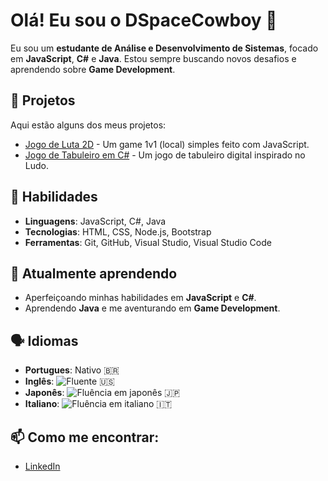 # Olá! Eu sou o DSpaceCowboy 👋

Eu sou um **estudante de Análise e Desenvolvimento de Sistemas**, focado em **JavaScript**, **C#** e **Java**. Estou sempre buscando novos desafios e aprendendo sobre **Game Development**.

## 🚀 Projetos

Aqui estão alguns dos meus projetos:

- [Jogo de Luta 2D](https://github.com/DSpaceCowboy/Fighting-Game) - Um game 1v1 (local) simples feito com JavaScript.
- [Jogo de Tabuleiro em C#](https://github.com/DSpaceCowboy/Ludo-Game) - Um jogo de tabuleiro digital inspirado no Ludo.

## 🔧 Habilidades

- **Linguagens**: JavaScript, C#, Java
- **Tecnologias**: HTML, CSS, Node.js, Bootstrap
- **Ferramentas**: Git, GitHub, Visual Studio, Visual Studio Code

## 🌱 Atualmente aprendendo

- Aperfeiçoando minhas habilidades em **JavaScript** e **C#**.
- Aprendendo **Java** e me aventurando em **Game Development**.

## 🗣 Idiomas

- **Portugues**: Nativo 🇧🇷
- **Inglês**: ![Fluente](https://img.shields.io/badge/Fluência-Inglês-4CAF50?style=flat&labelColor=4CAF50) 🇺🇸
- **Japonês**: ![Fluência em japonês](https://img.shields.io/badge/Fluência-Japonês-FFC107?style=flat&labelColor=FF5722) 🇯🇵
- **Italiano**: ![Fluência em italiano](https://img.shields.io/badge/Fluência-Italiano-FF5722?style=flat&labelColor=FF5722) 🇮🇹


## 📫 Como me encontrar:

- [LinkedIn](www.linkedin.com/in/domiciano-vieira)


